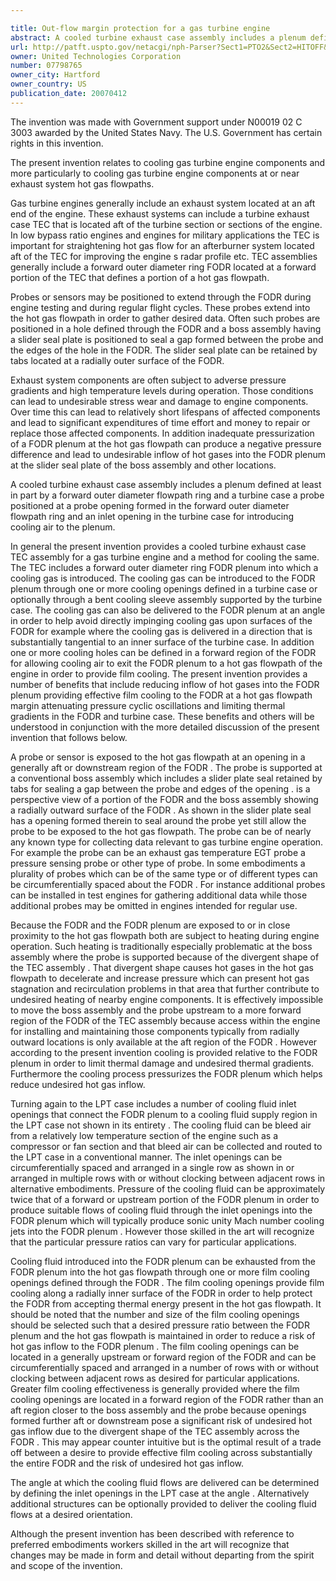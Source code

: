 ```yaml
---

title: Out-flow margin protection for a gas turbine engine
abstract: A cooled turbine exhaust case assembly includes a plenum defined at least in part by a forward outer diameter flowpath ring and a turbine case, a probe positioned at a probe opening formed in the forward outer diameter flowpath ring, and an inlet opening in the turbine case for introducing cooling air to the plenum.
url: http://patft.uspto.gov/netacgi/nph-Parser?Sect1=PTO2&Sect2=HITOFF&p=1&u=%2Fnetahtml%2FPTO%2Fsearch-adv.htm&r=1&f=G&l=50&d=PALL&S1=07798765&OS=07798765&RS=07798765
owner: United Technologies Corporation
number: 07798765
owner_city: Hartford
owner_country: US
publication_date: 20070412
---
```

The invention was made with Government support under N00019 02 C 3003 awarded by the United States Navy. The U.S. Government has certain rights in this invention.

The present invention relates to cooling gas turbine engine components and more particularly to cooling gas turbine engine components at or near exhaust system hot gas flowpaths.

Gas turbine engines generally include an exhaust system located at an aft end of the engine. These exhaust systems can include a turbine exhaust case TEC that is located aft of the turbine section or sections of the engine. In low bypass ratio engines and engines for military applications the TEC is important for straightening hot gas flow for an afterburner system located aft of the TEC for improving the engine s radar profile etc. TEC assemblies generally include a forward outer diameter ring FODR located at a forward portion of the TEC that defines a portion of a hot gas flowpath.

Probes or sensors may be positioned to extend through the FODR during engine testing and during regular flight cycles. These probes extend into the hot gas flowpath in order to gather desired data. Often such probes are positioned in a hole defined through the FODR and a boss assembly having a slider seal plate is positioned to seal a gap formed between the probe and the edges of the hole in the FODR. The slider seal plate can be retained by tabs located at a radially outer surface of the FODR.

Exhaust system components are often subject to adverse pressure gradients and high temperature levels during operation. Those conditions can lead to undesirable stress wear and damage to engine components. Over time this can lead to relatively short lifespans of affected components and lead to significant expenditures of time effort and money to repair or replace those affected components. In addition inadequate pressurization of a FODR plenum at the hot gas flowpath can produce a negative pressure difference and lead to undesirable inflow of hot gases into the FODR plenum at the slider seal plate of the boss assembly and other locations.

A cooled turbine exhaust case assembly includes a plenum defined at least in part by a forward outer diameter flowpath ring and a turbine case a probe positioned at a probe opening formed in the forward outer diameter flowpath ring and an inlet opening in the turbine case for introducing cooling air to the plenum.

In general the present invention provides a cooled turbine exhaust case TEC assembly for a gas turbine engine and a method for cooling the same. The TEC includes a forward outer diameter ring FODR plenum into which a cooling gas is introduced. The cooling gas can be introduced to the FODR plenum through one or more cooling openings defined in a turbine case or optionally through a bent cooling sleeve assembly supported by the turbine case. The cooling gas can also be delivered to the FODR plenum at an angle in order to help avoid directly impinging cooling gas upon surfaces of the FODR for example where the cooling gas is delivered in a direction that is substantially tangential to an inner surface of the turbine case. In addition one or more cooling holes can be defined in a forward region of the FODR for allowing cooling air to exit the FODR plenum to a hot gas flowpath of the engine in order to provide film cooling. The present invention provides a number of benefits that include reducing inflow of hot gases into the FODR plenum providing effective film cooling to the FODR at a hot gas flowpath margin attenuating pressure cyclic oscillations and limiting thermal gradients in the FODR and turbine case. These benefits and others will be understood in conjunction with the more detailed discussion of the present invention that follows below.

A probe or sensor is exposed to the hot gas flowpath at an opening in a generally aft or downstream region of the FODR . The probe is supported at a conventional boss assembly which includes a slider plate seal retained by tabs for sealing a gap between the probe and edges of the opening . is a perspective view of a portion of the FODR and the boss assembly showing a radially outward surface of the FODR . As shown in the slider plate seal has a opening formed therein to seal around the probe yet still allow the probe to be exposed to the hot gas flowpath. The probe can be of nearly any known type for collecting data relevant to gas turbine engine operation. For example the probe can be an exhaust gas temperature EGT probe a pressure sensing probe or other type of probe. In some embodiments a plurality of probes which can be of the same type or of different types can be circumferentially spaced about the FODR . For instance additional probes can be installed in test engines for gathering additional data while those additional probes may be omitted in engines intended for regular use.

Because the FODR and the FODR plenum are exposed to or in close proximity to the hot gas flowpath both are subject to heating during engine operation. Such heating is traditionally especially problematic at the boss assembly where the probe is supported because of the divergent shape of the TEC assembly . That divergent shape causes hot gases in the hot gas flowpath to decelerate and increase pressure which can present hot gas stagnation and recirculation problems in that area that further contribute to undesired heating of nearby engine components. It is effectively impossible to move the boss assembly and the probe upstream to a more forward region of the FODR of the TEC assembly because access within the engine for installing and maintaining those components typically from radially outward locations is only available at the aft region of the FODR . However according to the present invention cooling is provided relative to the FODR plenum in order to limit thermal damage and undesired thermal gradients. Furthermore the cooling process pressurizes the FODR plenum which helps reduce undesired hot gas inflow.

Turning again to the LPT case includes a number of cooling fluid inlet openings that connect the FODR plenum to a cooling fluid supply region in the LPT case not shown in its entirety . The cooling fluid can be bleed air from a relatively low temperature section of the engine such as a compressor or fan section and that bleed air can be collected and routed to the LPT case in a conventional manner. The inlet openings can be circumferentially spaced and arranged in a single row as shown in or arranged in multiple rows with or without clocking between adjacent rows in alternative embodiments. Pressure of the cooling fluid can be approximately twice that of a forward or upstream portion of the FODR plenum in order to produce suitable flows of cooling fluid through the inlet openings into the FODR plenum which will typically produce sonic unity Mach number cooling jets into the FODR plenum . However those skilled in the art will recognize that the particular pressure ratios can vary for particular applications.

Cooling fluid introduced into the FODR plenum can be exhausted from the FODR plenum into the hot gas flowpath through one or more film cooling openings defined through the FODR . The film cooling openings provide film cooling along a radially inner surface of the FODR in order to help protect the FODR from accepting thermal energy present in the hot gas flowpath. It should be noted that the number and size of the film cooling openings should be selected such that a desired pressure ratio between the FODR plenum and the hot gas flowpath is maintained in order to reduce a risk of hot gas inflow to the FODR plenum . The film cooling openings can be located in a generally upstream or forward region of the FODR and can be circumferentially spaced and arranged in a number of rows with or without clocking between adjacent rows as desired for particular applications. Greater film cooling effectiveness is generally provided where the film cooling openings are located in a forward region of the FODR rather than an aft region closer to the boss assembly and the probe because openings formed further aft or downstream pose a significant risk of undesired hot gas inflow due to the divergent shape of the TEC assembly across the FODR . This may appear counter intuitive but is the optimal result of a trade off between a desire to provide effective film cooling across substantially the entire FODR and the risk of undesired hot gas inflow.

The angle at which the cooling fluid flows are delivered can be determined by defining the inlet openings in the LPT case at the angle . Alternatively additional structures can be optionally provided to deliver the cooling fluid flows at a desired orientation.

Although the present invention has been described with reference to preferred embodiments workers skilled in the art will recognize that changes may be made in form and detail without departing from the spirit and scope of the invention.

